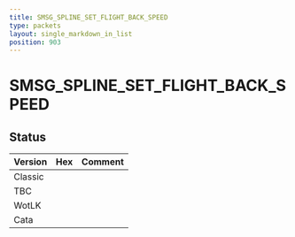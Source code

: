 ```yaml
---
title: SMSG_SPLINE_SET_FLIGHT_BACK_SPEED
type: packets
layout: single_markdown_in_list
position: 903
---
```


# SMSG_SPLINE_SET_FLIGHT_BACK_SPEED

## Status

Version | Hex | Comment
---------- | ---------- | ---------- 
Classic |  |  
TBC |  |  
WotLK |  |  
Cata |  |  
